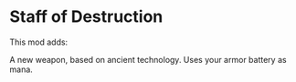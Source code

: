 # Staff of Destruction

This mod adds:

A new weapon, based on ancient technology.
Uses your armor battery as mana.